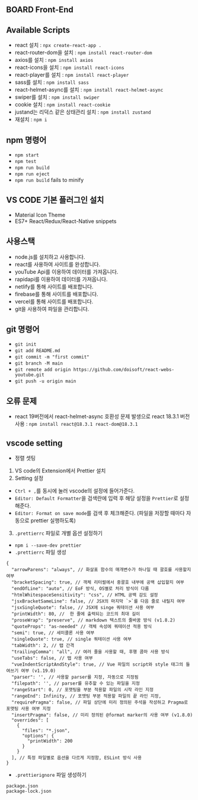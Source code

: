 ## BOARD Front-End

## Available Scripts

- react 설치 : `npx create-react-app .`
- react-router-dom을 설치 : `npm install react-router-dom`
- axios를 설치 : `npm install axios`
- react-icons을 설치 : `npm install react-icons`
- react-player를 설치 : `npm install react-player`
- sass를 설치 : `npm install sass`
- react-helmet-async를 설치 : `npm install react-helmet-async`
- swiper를 설치 : `npm install swiper`
- cookie 설치 : `npm install react-cookie`
- justand는 리덕스 같은 상태관리 설치 : `npm install zustand`
- 재설치 : `npm i`

## npm 명령어
- `npm start`
- `npm test`
- `npm run build`
- `npm run eject`
- `npm run build` fails to minify

## VS CODE 기본 플러그인 설치
- Material Icon Theme
- ES7+ React/Redux/React-Native snippets

## 사용스택
- node.js를 설치하고 사용합니다. 
- react를 사용하여 사이트를 완성합니다. 
- youTube Api를 이용하여 데이터를 가져옵니다.
- rapidapi를 이용하여 데이터를 가져옵니다.
- netlify를 통해 사이트를 배포합니다.
- firebase를 통해 사이트를 배포합니다.
- vercel를 통해 사이트를 배포합니다.
- git을 사용하여 파일을 관리합니다.

## git 명령어
- `git init`
- `git add README.md`
- `git commit -m "first commit"`
- `git branch -M main`
- `git remote add origin https://github.com/doisoft/react-webs-youtube.git`
- `git push -u origin main`

## 오류 문제
- react 19버전에서 react-helmet-async 호환성 문제 발생으로 react 18.3.1 버전 사용 : `npm install react@18.3.1 react-dom@18.3.1`

## vscode setting
- 정렬 셋팅
1. VS code의 Extension에서 Prettier 설치
2. Setting 설정
- `Ctrl + ,`를 동시에 눌러 vscode의 설정에 들어가준다.
- `Editor: Default Formatter`을 검색란에 입력 후 해당 설정을 `Prettier`로 설정해준다.
- `Editor: Format on save mode`를 검색 후 체크해준다. (파일을 저장할 때마다 자동으로 prettier 실행하도록)
3. `.prettierrc` 파일로 개별 옵션 설정하기
- `npm i --save-dev prettier`
- `.prettierrc` 파일 생성
```
{
  "arrowParens": "always", // 화살표 함수의 매개변수가 하나일 때 괄호를 사용할지 여부
  "bracketSpacing": true, // 객체 리터럴에서 중괄호 내부에 공백 삽입할지 여부 
  "endOfLine": "auto", // EoF 방식, OS별로 처리 방식이 다름 
  "htmlWhitespaceSensitivity": "css", // HTML 공백 감도 설정
  "jsxBracketSameLine": false, // JSX의 마지막 `>`를 다음 줄로 내릴지 여부 
  "jsxSingleQuote": false, // JSX에 singe 쿼테이션 사용 여부
  "printWidth": 80, //  한 줄에 출력되는 코드의 최대 길이
  "proseWrap": "preserve", // markdown 텍스트의 줄바꿈 방식 (v1.8.2)
  "quoteProps": "as-needed" // 객체 속성에 쿼테이션 적용 방식
  "semi": true, // 세미콜론 사용 여부
  "singleQuote": true, // single 쿼테이션 사용 여부
  "tabWidth": 2, // 탭 간격
  "trailingComma": "all", // 여러 줄을 사용할 때, 후행 콤마 사용 방식
  "useTabs": false, // 탭 사용 여부
  "vueIndentScriptAndStyle": true, // Vue 파일의 script와 style 태그의 들여쓰기 여부 (v1.19.0)
  "parser": '', // 사용할 parser를 지정, 자동으로 지정됨
  "filepath": '', // parser를 유추할 수 있는 파일을 지정
  "rangeStart": 0, // 포맷팅을 부분 적용할 파일의 시작 라인 지정
  "rangeEnd": Infinity, // 포맷팅 부분 적용할 파일의 끝 라인 지정,
  "requirePragma": false, // 파일 상단에 미리 정의된 주석을 작성하고 Pragma로 포맷팅 사용 여부 지정
  "insertPragma": false, // 미리 정의된 @format marker의 사용 여부 (v1.8.0)
  "overrides": [ 
    {
      "files": "*.json",
      "options": {
        "printWidth": 200
      }
    }
  ], // 특정 파일별로 옵션을 다르게 지정함, ESLint 방식 사용
}
```
- `.prettierignore` 파일 생성하기
```
package.json
package-lock.json
```
